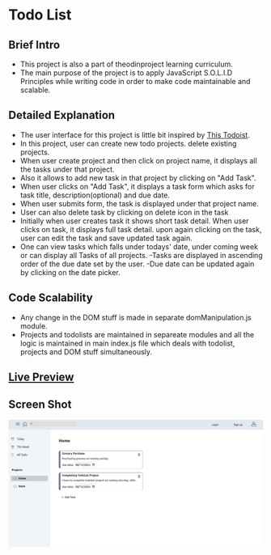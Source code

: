 # Todo List

## Brief Intro

-    This project is also a part of theodinproject learning curriculum.
-    The main purpose of the project is to apply JavaScript S.O.L.I.D Principles while writing code in order to make code maintainable and scalable.

## Detailed Explanation

-    The user interface for this project is little bit inspired by [This Todoist](https://todoist.com/app/today).
-    In this project, user can create new todo projects. delete existing projects.
-    When user create project and then click on project name, it displays all the tasks under that project.
-    Also it allows to add new task in that project by clicking on "Add Task".
-    When user clicks on "Add Task", it displays a task form which asks for task title, description(optional) and due date.
-    When user submits form, the task is displayed under that project name.
-    User can also delete task by clicking on delete icon in the task
-    Initially when user creates task it shows short task detail. When user clicks on task, it displays full task detail. upon again clicking on the task, user can edit the task and save updated task again.
-    One can view tasks which falls under todays' date, under coming week or can display all Tasks of all projects.
     -Tasks are displayed in ascending order of the due date set by the user.
     -Due date can be updated again by clicking on the date picker.

## Code Scalability

-    Any change in the DOM stuff is made in separate domManipulation.js module.
-    Projects and todolists are maintained in separeate modules and all the logic is maintained in main index.js file which deals with todolist, projects and DOM stuff simultaneously.

## [Live Preview](https://full-stackninja.github.io/todo-list/)

## Screen Shot

<img src="./Screenshot from 2023-08-08 15-59-01.png">
